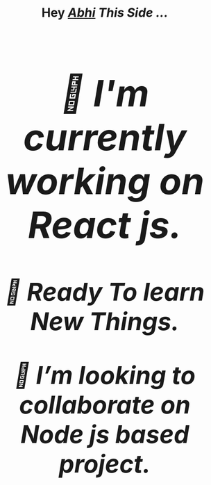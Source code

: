 <h1 align="center">Hey <a href="https://github.com/AbhiSingh58"><em>Abhi<em></a> This Side ...<h1>
<!-- <hr> -->
<div>
  <p><h2>🔭 I'm currently working on React js.</h2></p>
  <p>🌱 Ready To learn New Things.</p>
  <p>👯 I’m looking to collaborate on Node js based project.</p>
</div> 


<!---
AbhiSingh58/AbhiSingh58 is a ✨ special ✨ repository because its `README.md` (this file) appears on your GitHub profile.
You can click the Preview link to take a look at your changes.
--->


<!-- <h1><em>Contact Me .. <em><h1> -->


